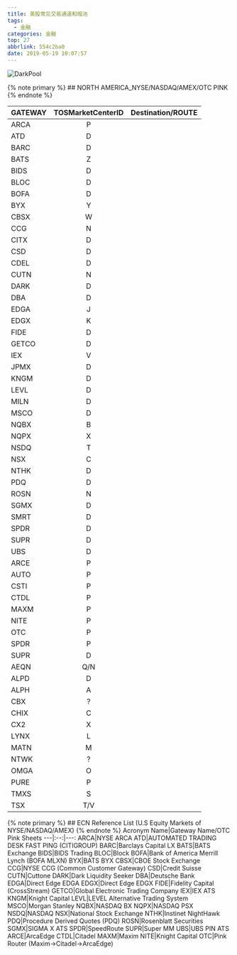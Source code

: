 ```yaml
---
title: 美股常见交易通道和暗池
tags:
  - 金融
categories: 金融
top: 27
abbrlink: 554c2ba0
date: 2019-05-19 10:07:57
---
```

![DarkPool](https://picsource-1259072117.cos.ap-tokyo.myqcloud.com/picsource/wallstreet.jpeg)
<!--more-->
{% note primary %}
    ## NORTH AMERICA_NYSE/NASDAQ/AMEX/OTC PINK
{% endnote %}

GATEWAY|TOSMarketCenterID|Destination/ROUTE
---|:--:|---:
ARCA|P
ATD|D
BARC|D
BATS|Z
BIDS|D
BLOC|D
BOFA|D
BYX|Y
CBSX|W
CCG|N
CITX|D
CSD|D
CDEL|D
CUTN|N
DARK|D
DBA|D
EDGA|J
EDGX|K
FIDE|D
GETCO|D
IEX|V
JPMX|D
KNGM|D
LEVL|D
MILN|D
MSCO|D
NQBX|B
NQPX|X
NSDQ|T
NSX|C
NTHK|D
PDQ|D
ROSN|N
SGMX|D
SMRT|D
SPDR|D
SUPR|D
UBS|D
ARCE|P
AUTO|P
CSTI|P
CTDL|P
MAXM|P
NITE|P
OTC|P
SPDR|P
SUPR|D
AEQN|Q/N
ALPD|D
ALPH|A
CBX|?
CHIX|C
CX2|X
LYNX|L
MATN|M
NTWK|?
OMGA|O
PURE|P
TMXS|S
TSX|T/V

{% note primary %}
    ## ECN Reference List (U.S Equity Markets of NYSE/NASDAQ/AMEX)
{% endnote %}
Acronym Name|Gateway Name/OTC Pink Sheets
---|:--:|---:
ARCA|NYSE ARCA
ATD|AUTOMATED TRADING DESK FAST PING (CITIGROUP)
BARC|Barclays Capital LX
BATS|BATS Exchange
BIDS|BIDS Trading
BLOC|Block
BOFA|Bank of America Merrill Lynch (BOFA MLXN)
BYX|BATS BYX
CBSX|CBOE Stock Exchange
CCG|NYSE CCG (Common Customer Gateway)
CSD|Credit Suisse
CUTN|Cuttone
DARK|Dark Liquidity Seeker
DBA|Deutsche Bank
EDGA|Direct Edge EDGA
EDGX|Direct Edge EDGX
FIDE|Fidelity Capital (CrossStream)
GETCO|Global Electronic Trading Company
IEX|IEX ATS
KNGM|Knight Capital
LEVL|LEVEL Alternative Trading System
MSCO|Morgan Stanley
NQBX|NASDAQ BX
NQPX|NASDAQ PSX
NSDQ|NASDAQ
NSX|National Stock Exchange
NTHK|Instinet NightHawk
PDQ|Procedure Derived Quotes (PDQ)
ROSN|Rosenblatt Securities
SGMX|SIGMA X ATS
SPDR|SpeedRoute
SUPR|Super MM
UBS|UBS PIN ATS
ARCE|ArcaEdge
CTDL|Citadel
MAXM|Maxim
NITE|Knight Capital
OTC|Pink Router (Maxim->Citadel->ArcaEdge)